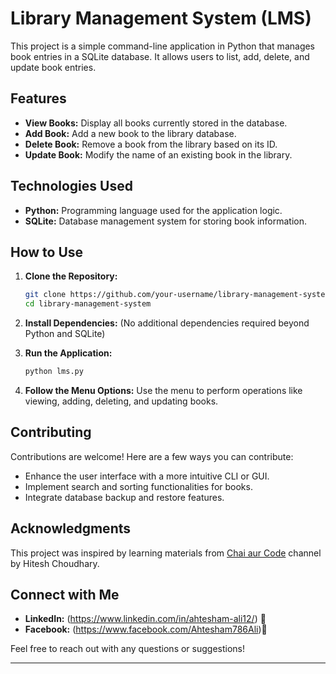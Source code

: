 # Library Management System (LMS)

This project is a simple command-line application in Python that manages book entries in a SQLite database. It allows users to list, add, delete, and update book entries.

## Features

- **View Books:** Display all books currently stored in the database.
- **Add Book:** Add a new book to the library database.
- **Delete Book:** Remove a book from the library based on its ID.
- **Update Book:** Modify the name of an existing book in the library.

## Technologies Used

- **Python:** Programming language used for the application logic.
- **SQLite:** Database management system for storing book information.

## How to Use

1. **Clone the Repository:**
   ```bash
   git clone https://github.com/your-username/library-management-system.git
   cd library-management-system
   ```

2. **Install Dependencies:** (No additional dependencies required beyond Python and SQLite)
   
3. **Run the Application:**
   ```bash
   python lms.py
   ```

4. **Follow the Menu Options:** Use the menu to perform operations like viewing, adding, deleting, and updating books.

## Contributing

Contributions are welcome! Here are a few ways you can contribute:
- Enhance the user interface with a more intuitive CLI or GUI.
- Implement search and sorting functionalities for books.
- Integrate database backup and restore features.

## Acknowledgments

This project was inspired by learning materials from [Chai aur Code]([https://www.youtube.com/channel/UCiCpSybOXwHxd7PPnRMfp3Q](https://www.youtube.com/@chaiaurcode)) channel by Hitesh Choudhary.

## Connect with Me

- **LinkedIn:** (https://www.linkedin.com/in/ahtesham-ali12/) 🔗
- **Facebook:** (https://www.facebook.com/Ahtesham786Ali)📘

Feel free to reach out with any questions or suggestions!

---

